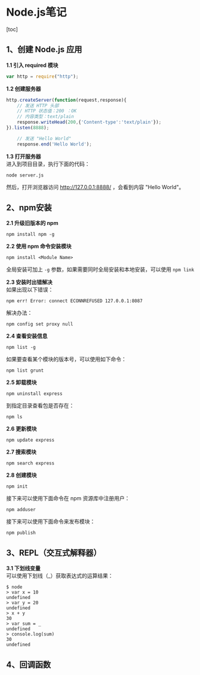 # Node.js笔记
[toc]

## 1、创建 Node.js 应用
**1.1 引入 required 模块**
```javascript
var http = require("http");
```

**1.2 创建服务器**
```javascript
http.createServer(function(request,response){
	// 发送 HTTP 头部
	// HTTP 状态值：200 ：OK
	// 内容类型：text/plain
	response.writeHead(200,{'Content-type':'text/plain'});
}).listen(8888);

	// 发送 "Hello World"
	response.end('Hello World');
```

**1.3 打开服务器**  
进入到项目目录，执行下面的代码：  
```dos
node server.js
```
然后，打开浏览器访问 http://127.0.0.1:8888/ ，会看到内容 "Hello World"。

## 2、npm安装
**2.1 升级旧版本的 npm**
```dos
npm install npm -g
```

**2.2 使用 npm 命令安装模块**
```dos
npm install <Module Name>
```
全局安装可加上 `-g` 参数，如果需要同时全局安装和本地安装，可以使用 `npm link`  

**2.3 安装时出错解决**  
如果出现以下错误：  
```dos
npm err! Error: connect ECONNREFUSED 127.0.0.1:8087
```
解决办法：
```dos
npm config set proxy null
```

**2.4 查看安装信息**
```dos
npm list -g
```
如果要查看某个模块的版本号，可以使用如下命令：
```dos
npm list grunt
```

**2.5 卸载模块**
```dos
npm uninstall express
```
到指定目录查看包是否存在：
```dos
npm ls
```

**2.6 更新模块**
```dos
npm update express
```

**2.7 搜索模块**
```dos
npm search express
```

**2.8 创建模块**
```dos
npm init
```
接下来可以使用下面命令在 npm 资源库中注册用户：
```dos
npm adduser
```
接下来可以使用下面命令来发布模块：
```dos
npm publish
```

## 3、REPL（交互式解释器）
**3.1 下划线变量**  
可以使用下划线（_）获取表达式的运算结果：
```
$ node
> var x = 10
undefined
> var y = 20
undefined
> x + y
30
> var sum = _
undefined
> console.log(sum)
30
undefined
```

## 4、回调函数